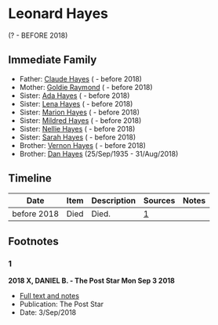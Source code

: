 ﻿---
layout: person
subject_key: i36021443
permalink: /people/i36021443
---

# Leonard Hayes
(? - BEFORE 2018)

## Immediate Family

* Father: [Claude Hayes](./@99088640@-claude-hayes-b-d2018.md) ( - before 2018)
* Mother: [Goldie Raymond](./@2876469@-goldie-raymond-b-d2018.md) ( - before 2018)
* Sister: [Ada Hayes](./@80079834@-ada-hayes-b-d2018.md) ( - before 2018)
* Sister: [Lena Hayes](./@80081989@-lena-hayes-b-d2018.md) ( - before 2018)
* Sister: [Marion Hayes](./@15147548@-marion-hayes-b-d2018.md) ( - before 2018)
* Sister: [Mildred Hayes](./@57477342@-mildred-hayes-b-d2018.md) ( - before 2018)
* Sister: [Nellie Hayes](./@5410300@-nellie-hayes-b-d2018.md) ( - before 2018)
* Sister: [Sarah Hayes](./@32431312@-sarah-hayes-b-d2018.md) ( - before 2018)
* Brother: [Vernon Hayes](./@31599970@-vernon-hayes-b-d2018.md) ( - before 2018)
* Brother: [Dan Hayes](./@76918782@-dan-hayes-b1935-9-25-d2018-8-31.md) (25/Sep/1935 - 31/Aug/2018)

## Timeline

Date | Item | Description | Sources | Notes
---|---|---|---|---
before 2018 | Died | Died. | [1](#1) | 

## Footnotes

### 1

**2018 X, DANIEL B. - The Post Star Mon Sep 3 2018**

* [Full text and notes](../sources/@85440892@-2018-hayes,-daniel-b.-the-post-star-mon-sep-3-2018.md)
* Publication: The Post Star
* Date: 3/Sep/2018

